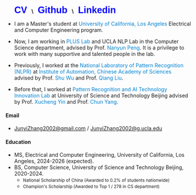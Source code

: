 
&nbsp;&nbsp;&nbsp;&nbsp;&nbsp;
<a href=./file/CV.pdf style="font-family: Arial, sans-serif; font-size: 25; font-weight: bold; color: blue; text-decoration: none;">CV</a> &nbsp; <b>\\</b> &nbsp; 
<a href="https://github.com/Levi-ZJY" style="font-family: Arial, sans-serif; font-size: 25; font-weight: bold; color: blue; text-decoration: none;">Github</a> &nbsp; <b>\\</b> &nbsp;
<a href="https://www.linkedin.com/in/junyi-zhang-levi/" style="font-family: Arial, sans-serif; font-size: 25; font-weight: bold; color: blue; text-decoration: none;">Linkedin</a>



- I am a Master's student at <span style="color: #0081d1;">University of California, Los Angeles</span> Electrical and Computer Engineering program.

- Now, I am working in <span style="color: #0081d1;">PLUS Lab</span> and UCLA NLP Lab in the Computer Science department, advised by Prof. <span style="color: #0081d1;">Nanyun Peng</span>. It is a privilege to work with many supportive and talented people in the lab.

- Previously, I worked at the <span style="color: #0081d1;">National Laboratory of Pattern Recognition (NLPR)</span> at <span style="color: #0081d1;">Institute of Automation, Chinese Academy of Sciences</span> advised by Prof. <span style="color: #0081d1;">Shu Wu</span> and Prof. <span style="color: #0081d1;">Qiang Liu</span>.

- Before that, I worked at <span style="color: #0081d1;">Pattern Recognition and AI Technology Innovation Lab</span> at University of Science and Technology Beijing advised by Prof. <span style="color: #0081d1;">Xucheng Yin</span> and Prof. <span style="color: #0081d1;">Chun Yang</span>.



#### Email
- <a href="mailto:JunyiZhang2002@gmail.com" style="text-decoration: none;">JunyiZhang2002@gmail.com</a> / <a href="mailto:JunyiZhang2002@g.ucla.edu" style="text-decoration: none;">JunyiZhang2002@g.ucla.edu</a>

#### Education

- MS, Electrical and Computer Engineering, University of California, Los Angeles, 2024-2026 (expected).
- BS, Computer Science, University of Science and Technology Beijing, 2020-2024.
  - <span style="font-size:smaller;">National Scholarship of China (Awarded to 0.2% of students nationwide)</span>
  - <span style="font-size:smaller;">Champion's Scholarship (Awarded to Top 1 / 278 in CS department)</span>





<!-- &nbsp;&nbsp;&nbsp;&nbsp; &#9679; <p style="font-family: Arial, sans-serif;">&#9679;&nbsp; I am a Master's student at University of California, Los Angeles Electrical and Computer Engineering program.</p> -->